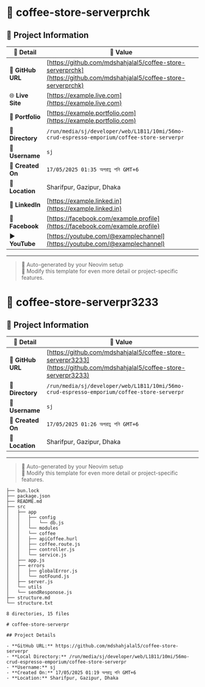 # 🌟 coffee-store-serverprchk

## 📂 Project Information

| 📝 **Detail**     | 📌 **Value**                                                                                                         |
| ----------------- | -------------------------------------------------------------------------------------------------------------------- |
| 🔗 **GitHub URL** | [https://github.com/mdshahjalal5/coffee-store-serverprchk](https://github.com/mdshahjalal5/coffee-store-serverprchk) |
| 🌐 **Live Site**  | [https://example.live.com](https://example.live.com)                                                                 |
| 💼 **Portfolio**  | [https://example.portfolio.com](https://example.portfolio.com)                                                       |
| 📁 **Directory**  | `/run/media/sj/developer/web/L1B11/10mi/56mo-crud-espresso-emporium/coffee-store-serverpr`                           |
| 👤 **Username**   | `sj`                                                                                                                 |
| 📅 **Created On** | `17/05/2025 01:35 অপরাহ্ণ শনি GMT+6`                                                                                 |
| 📍 **Location**   | Sharifpur, Gazipur, Dhaka                                                                                            |
| 💼 **LinkedIn**   | [https://example.linked.in](https://example.linked.in)                                                               |
| 📘 **Facebook**   | [https://facebook.com/example.profile](https://facebook.com/example.profile)                                         |
| ▶️ **YouTube**    | [https://youtube.com/@examplechannel](https://youtube.com/@examplechannel)                                           |

---

> 🚀 Auto-generated by your Neovim setup  
> 🧠 Modify this template for even more detail or project-specific features.

# 🌟 coffee-store-serverpr3233

## 📂 Project Information

| 📝 **Detail**     | 📌 **Value**                                                                                                           |
| ----------------- | ---------------------------------------------------------------------------------------------------------------------- |
| 🔗 **GitHub URL** | [https://github.com/mdshahjalal5/coffee-store-serverpr3233](https://github.com/mdshahjalal5/coffee-store-serverpr3233) |
| 📁 **Directory**  | `/run/media/sj/developer/web/L1B11/10mi/56mo-crud-espresso-emporium/coffee-store-serverpr`                             |
| 👤 **Username**   | `sj`                                                                                                                   |
| 📅 **Created On** | `17/05/2025 01:26 অপরাহ্ণ শনি GMT+6`                                                                                   |
| 📍 **Location**   | Sharifpur, Gazipur, Dhaka                                                                                              |

---

> 🚀 Auto-generated by your Neovim setup  
> 🧠 Modify this template for even more detail or project-specific features.

```📂 File structure
├── bun.lock
├── package.json
├── README.md
├── src
│   ├── app
│   │   ├── config
│   │   │   └── db.js
│   │   └── modules
│   │   └── coffee
│   │   ├── apiCoffee.hurl
│   │   ├── coffee.route.js
│   │   ├── controller.js
│   │   └── service.js
│   ├── app.js
│   ├── errors
│   │   ├── globalError.js
│   │   └── notFound.js
│   ├── server.js
│   └── utils
│   └── sendResponose.js
├── structure.md
└── structure.txt

8 directories, 15 files

```

```Project Details
# coffee-store-serverpr

## Project Details

- **GitHub URL:** https://github.com/mdshahjalal5/coffee-store-serverpr
- **Local Directory:** /run/media/sj/developer/web/L1B11/10mi/56mo-crud-espresso-emporium/coffee-store-serverpr
- **Username:** sj
- **Created On:** 17/05/2025 01:19 অপরাহ্ণ শনি GMT+6
- **Location:** Sharifpur, Gazipur, Dhaka
```
